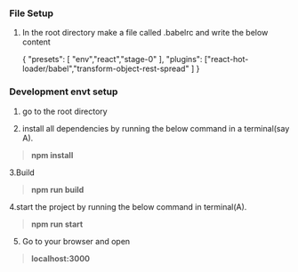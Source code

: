 

### File Setup ##
1. In the root directory make a file called .babelrc and write the below content

	{
		  "presets": [ "env","react","stage-0" ],
		  "plugins": ["react-hot-loader/babel","transform-object-rest-spread" ]
}


### Development envt setup ###

1. go to the root directory

2. install all dependencies by running the below command in a terminal(say A).
> **npm install**

3.Build  
> **npm run build**

4.start the project by running the below command in terminal(A).
> **npm run start**

5. Go to your browser and open
> **localhost:3000**